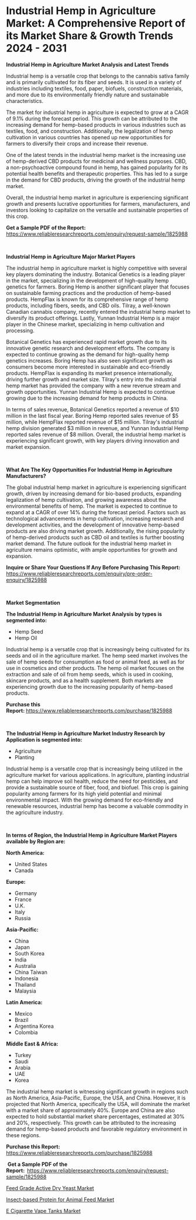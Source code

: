 <p><h1>Industrial Hemp in Agriculture Market: A Comprehensive Report of its Market Share & Growth Trends 2024 - 2031</h1></p><p><strong>Industrial Hemp in Agriculture Market Analysis and Latest Trends</strong></p>
<p><p>Industrial hemp is a versatile crop that belongs to the cannabis sativa family and is primarily cultivated for its fiber and seeds. It is used in a variety of industries including textiles, food, paper, biofuels, construction materials, and more due to its environmentally friendly nature and sustainable characteristics.</p><p>The market for industrial hemp in agriculture is expected to grow at a CAGR of 9.1% during the forecast period. This growth can be attributed to the increasing demand for hemp-based products in various industries such as textiles, food, and construction. Additionally, the legalization of hemp cultivation in various countries has opened up new opportunities for farmers to diversify their crops and increase their revenue.</p><p>One of the latest trends in the industrial hemp market is the increasing use of hemp-derived CBD products for medicinal and wellness purposes. CBD, a non-psychoactive compound found in hemp, has gained popularity for its potential health benefits and therapeutic properties. This has led to a surge in the demand for CBD products, driving the growth of the industrial hemp market.</p><p>Overall, the industrial hemp market in agriculture is experiencing significant growth and presents lucrative opportunities for farmers, manufacturers, and investors looking to capitalize on the versatile and sustainable properties of this crop.</p></p>
<p><strong>Get a Sample PDF of the Report:&nbsp;</strong> <a href="https://www.reliableresearchreports.com/enquiry/request-sample/1825988">https://www.reliableresearchreports.com/enquiry/request-sample/1825988</a></p>
<p>&nbsp;</p>
<p><strong>Industrial Hemp in Agriculture Major Market Players</strong></p>
<p><p>The industrial hemp in agriculture market is highly competitive with several key players dominating the industry. Botanical Genetics is a leading player in the market, specializing in the development of high-quality hemp genetics for farmers. Boring Hemp is another significant player that focuses on sustainable farming practices and the production of hemp-based products. HempFlax is known for its comprehensive range of hemp products, including fibers, seeds, and CBD oils. Tilray, a well-known Canadian cannabis company, recently entered the industrial hemp market to diversify its product offerings. Lastly, Yunnan Industrial Hemp is a major player in the Chinese market, specializing in hemp cultivation and processing.</p><p>Botanical Genetics has experienced rapid market growth due to its innovative genetic research and development efforts. The company is expected to continue growing as the demand for high-quality hemp genetics increases. Boring Hemp has also seen significant growth as consumers become more interested in sustainable and eco-friendly products. HempFlax is expanding its market presence internationally, driving further growth and market size. Tilray's entry into the industrial hemp market has provided the company with a new revenue stream and growth opportunities. Yunnan Industrial Hemp is expected to continue growing due to the increasing demand for hemp products in China.</p><p>In terms of sales revenue, Botanical Genetics reported a revenue of $10 million in the last fiscal year. Boring Hemp reported sales revenue of $5 million, while HempFlax reported revenue of $15 million. Tilray's industrial hemp division generated $3 million in revenue, and Yunnan Industrial Hemp reported sales revenue of $8 million. Overall, the industrial hemp market is experiencing significant growth, with key players driving innovation and market expansion.</p></p>
<p>&nbsp;</p>
<p><strong>What Are The Key Opportunities For Industrial Hemp in Agriculture Manufacturers?</strong></p>
<p><p>The global industrial hemp market in agriculture is experiencing significant growth, driven by increasing demand for bio-based products, expanding legalization of hemp cultivation, and growing awareness about the environmental benefits of hemp. The market is expected to continue to expand at a CAGR of over 14% during the forecast period. Factors such as technological advancements in hemp cultivation, increasing research and development activities, and the development of innovative hemp-based products are also driving market growth. Additionally, the rising popularity of hemp-derived products such as CBD oil and textiles is further boosting market demand. The future outlook for the industrial hemp market in agriculture remains optimistic, with ample opportunities for growth and expansion.</p></p>
<p><strong>Inquire or Share Your Questions If Any Before Purchasing This Report:</strong> <a href="https://www.reliableresearchreports.com/enquiry/pre-order-enquiry/1825988">https://www.reliableresearchreports.com/enquiry/pre-order-enquiry/1825988</a></p>
<p>&nbsp;</p>
<p><strong>Market Segmentation</strong></p>
<p><strong>The Industrial Hemp in Agriculture Market Analysis by types is segmented into:</strong></p>
<p><ul><li>Hemp Seed</li><li>Hemp Oil</li></ul></p>
<p><p>Industrial hemp is a versatile crop that is increasingly being cultivated for its seeds and oil in the agriculture market. The hemp seed market involves the sale of hemp seeds for consumption as food or animal feed, as well as for use in cosmetics and other products. The hemp oil market focuses on the extraction and sale of oil from hemp seeds, which is used in cooking, skincare products, and as a health supplement. Both markets are experiencing growth due to the increasing popularity of hemp-based products.</p></p>
<p><strong>Purchase this Report:&nbsp;</strong><a href="https://www.reliableresearchreports.com/purchase/1825988">https://www.reliableresearchreports.com/purchase/1825988</a></p>
<p>&nbsp;</p>
<p><strong>The Industrial Hemp in Agriculture Market Industry Research by Application is segmented into:</strong></p>
<p><ul><li>Agriculture</li><li>Planting</li></ul></p>
<p><p>Industrial hemp is a versatile crop that is increasingly being utilized in the agriculture market for various applications. In agriculture, planting industrial hemp can help improve soil health, reduce the need for pesticides, and provide a sustainable source of fiber, food, and biofuel. This crop is gaining popularity among farmers for its high yield potential and minimal environmental impact. With the growing demand for eco-friendly and renewable resources, industrial hemp has become a valuable commodity in the agriculture industry.</p></p>
<p>&nbsp;</p>
<p><strong>In terms of Region, the Industrial Hemp in Agriculture Market Players available by Region are:</strong></p>
<p>
    <p> <strong> North America: </strong>
        <ul>
            <li>United States</li>
            <li>Canada</li>
        </ul>
        </p> 
    <p> <strong> Europe: </strong>
        <ul>
            <li>Germany</li>
            <li>France</li>
            <li>U.K.</li>
            <li>Italy</li>
            <li>Russia</li>
        </ul>
        </p> 
    <p> <strong> Asia-Pacific: </strong>
        <ul>
            <li>China</li>
            <li>Japan</li>
            <li>South Korea</li>
            <li>India</li>
            <li>Australia</li>
            <li>China Taiwan</li>
            <li>Indonesia</li>
            <li>Thailand</li>
            <li>Malaysia</li>
        </ul>
        </p> 
    <p> <strong> Latin America: </strong>
        <ul>
            <li>Mexico</li>
            <li>Brazil</li>
            <li>Argentina Korea</li>
            <li>Colombia</li>
        </ul>
        </p> 
    <p> <strong> Middle East & Africa: </strong>
        <ul>
            <li>Turkey</li>
            <li>Saudi</li>
            <li>Arabia</li>
            <li>UAE</li>
            <li>Korea</li>
        </ul>
    </p>
    </p>
<p><p>The industrial hemp market is witnessing significant growth in regions such as North America, Asia-Pacific, Europe, the USA, and China. However, it is projected that North America, specifically the USA, will dominate the market with a market share of approximately 40%. Europe and China are also expected to hold substantial market share percentages, estimated at 30% and 20%, respectively. This growth can be attributed to the increasing demand for hemp-based products and favorable regulatory environment in these regions.</p></p>
<p><strong>Purchase this Report: </strong><a href="https://www.reliableresearchreports.com/purchase/1825988">https://www.reliableresearchreports.com/purchase/1825988</a></p>
<p>&nbsp;<strong>Get a Sample PDF of the Report:&nbsp;&nbsp;</strong><a href="https://www.reliableresearchreports.com/enquiry/request-sample/1825988">https://www.reliableresearchreports.com/enquiry/request-sample/1825988</a></p>
<p><strong></strong></p>
<p><p><a href="https://github.com/JameTravis/Market-Research-Report-List-4/blob/main/feed-grade-active-dry-yeast-market.md">Feed Grade Active Dry Yeast Market</a></p><p><a href="https://github.com/lataunyatinikmelvin59ilbd0dv/Market-Research-Report-List-1/blob/main/insect-based-protein-for-animal-feed-market.md">Insect-based Protein for Animal Feed Market</a></p><p><a href="https://view.publitas.com/reportprime-1/e-cigarette-vape-tanks-market-analysis-examines-its-scope-on-growth-opportunities-and-forecasted-trends-spanning-from-2024-to-2031/">E Cigarette Vape Tanks Market</a></p></p>